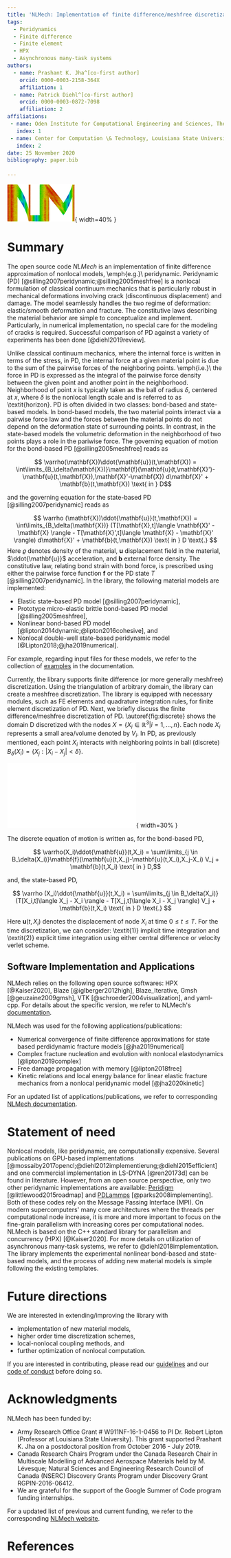 ```yaml
---
title: 'NLMech: Implementation of finite difference/meshfree discretization of nonlocal fracture models'
tags:
  - Peridynamics
  - Finite difference
  - Finite element
  - HPX
  - Asynchronous many-task systems
authors:
  - name: Prashant K. Jha^[co-first author]
    orcid: 0000-0003-2158-364X
    affiliation: 1
  - name: Patrick Diehl^[co-first author]
    orcid: 0000-0003-0872-7098
    affiliation: 2
affiliations:
 - name: Oden Institute for Computational Engineering and Sciences, The University of Texas at Austin, Austin, TX, United States of America
   index: 1
 - name: Center for Computation \& Technology, Louisiana State University, Baton Rouge, LA, United States of America
   index: 2
date: 25 November 2020
bibliography: paper.bib

---
```


![NLMech's logo which shows the obtained damage of a peridynamic simulation.\label{fig:logo}](../assets/logo/logo_joss.png){ width=40% }

# Summary

The open source code *NLMech* is an implementation of finite difference approximation of nonlocal models, \emph{e.g.}\ peridynamic. Peridynamic (PD) [@silling2007peridynamic;@silling2005meshfree] is a nonlocal formulation of classical continuum mechanics that is particularly robust in mechanical deformations involving crack (discontinuous displacement) and damage. The model seamlessly handles the two regime of deformation: elastic/smooth deformation and fracture. The constitutive laws describing the material behavior are simple to conceptualize and implement. Particularly, in numerical implementation, no special care for the modeling of cracks is required. Successful comparison of PD against a variety of experiments has been done [@diehl2019review]. 

Unlike classical continuum mechanics, where the internal force is written in terms of the stress, in PD, the internal force at a given material point is due to the sum of the pairwise forces of the neighboring points. \emph{i.e.}\ the force in PD is expressed as the integral of the pairwise force density between the given point and another point in the neighborhood. Neighborhood of point $x$ is typically taken as the ball of radius $\delta$, centered at $x$, where $\delta$ is the nonlocal length scale and is referred to as \textit{horizon}. PD is often divided in two classes: bond-based and state-based models. In bond-based models, the two material points interact via a pairwise force law and the forces between the material points do not depend on the deformation state of surrounding points. In contrast, in the state-based models the volumetric deformation in the neighborhood of two points plays a role in the pariwise force. The governing equation of motion for the bond-based PD [@silling2005meshfree] reads as

$$ \varrho(\mathbf{X})\ddot{\mathbf{u}}(t,\mathbf{X}) = \int\limits_{B_\delta(\mathbf{X})}\mathbf{f}(\mathbf{u}(t,\mathbf{X}')-\mathbf{u}(t,\mathbf{X}),\mathbf{X}'-\mathbf{X}) d\mathbf{X}' + \mathbf{b}(t,\mathbf{X}) \text{ in } D$$

and the governing equation for the state-based PD [@silling2007peridynamic] reads as 

$$  \varrho (\mathbf{X})\ddot{\mathbf{u}}(t,\mathbf{X}) =  \int\limits_{B_\delta(\mathbf{X})} (T[\mathbf{X},t]\langle \mathbf{X}' - \mathbf{X} \rangle - T[\mathbf{X}',t]\langle \mathbf{X} - \mathbf{X}' \rangle) d\mathbf{X}' + \mathbf{b}(t,\mathbf{X}) \text{ in } D \text{.} $$
Here $\varrho$ denotes density of the material, $\mathbf{u}$ displacement field in the material, $\ddot{\mathbf{u}}$ acceleration, and $\mathbf{b}$ external force density. The constitutive law, relating bond strain with bond force, is prescribed using either the pairwise force function $\mathbf{f}$ or the PD state $T$ [@silling2007peridynamic]. In the library, the following material models are implemented:

* Elastic state-based PD model [@silling2007peridynamic],
* Prototype micro-elastic brittle bond-based PD model [@silling2005meshfree],
* Nonlinear bond-based PD model [@lipton2014dynamic;@lipton2016cohesive], and
* Nonlocal double-well state-based peridynamic model [@Lipton2018;@jha2019numerical].

For example, regarding input files for these models, we refer to the collection of [examples](https://nonlocalmodels.github.io/examples/) in the documentation.

Currently, the library supports finite difference (or more generally meshfree) discretization. Using the triangulation of arbitrary domain, the library can create a meshfree discretization. The library is equipped with necessary modules, such as FE elements and quadrature integration rules, for finite element discretization of PD. Next, we briefly discuss the finite difference/meshfree discretization of PD. \autoref{fig:discrete} shows the domain D discretized with the nodes $X = \{ X_i \in \mathbb{R}^3 \vert i=1,\ldots,n\}$. Each node $X_i$ represents a small area/volume denoted by $V_i$. In PD, as previously mentioned, each point $X_i$ interacts with neighboring points in ball (discrete)  $B_\delta(X_i) = \{X_j: |X_i - X_j| < \delta \}$. 

![ Adapted from [@Diehl2020].\label{fig:discrete}](discrete.pdf){ width=30% }

The discrete equation of motion is written as, for the bond-based PD,

$$ \varrho(X_i)\ddot{\mathbf{u}}(t,X_i) = \sum\limits_{j \in B_\delta(X_i)}\mathbf{f}(\mathbf{u}(t,X_j)-\mathbf{u}(t,X_i),X_j-X_i) V_j + \mathbf{b}(t,X_i) \text{ in } D,$$

and, the state-based PD,

$$  \varrho (X_i)\ddot{\mathbf{u}}(t,X_i) =  \sum\limits_{j \in B_\delta(X_i)} (T[X_i,t]\langle X_j - X_i \rangle - T[X_j,t]\langle X_i - X_j \rangle) V_j + \mathbf{b}(t,X_i) \text{ in } D \text{.} $$

Here $\mathbf{u}(t,X_i)$ denotes the displacement of node $X_i$ at time $0 \leq t\leq T$. For the time discretization, we can consider: \textit{1)} implicit time integration and \textit{2)} explicit time integration using either central difference or velocity verlet scheme.

## Software Implementation and Applications

NLMech relies on the following open source softwares: HPX [@Kaiser2020], Blaze [@iglberger2012high], Blaze_Iterative, Gmsh [@geuzaine2009gmsh], VTK [@schroeder2004visualization], and yaml-cpp. For details 
about the specific version, we refer to NLMech's [documentation](https://github.com/nonlocalmodels/NLMech#building).

NLMech was used for the following applications/publications:

* Numerical convergence of finite difference approximations for state based perdidynamic fracture
models [@jha2019numerical] 
* Complex fracture nucleation and evolution with nonlocal elastodynamics [@lipton2019complex]
* Free damage propagation with memory [@lipton2018free] 
* Kinetic relations and local energy balance for linear elastic fracture mechanics from a
nonlocal peridynamic model [@jha2020kinetic]

For an updated list of applications/publications, we refer to corresponding [NLMech documentation](https://nonlocalmodels.github.io/publications/).

# Statement of need

Nonlocal models, like peridynamic, are computationally expensive. Several 
publications on GPU-based implementations [@mossaiby2017opencl;@diehl2012implementierung;@diehl2015efficient] and one commercial implementation in LS-DYNA [@ren20173d] can be found in literature. However, 
from an open source perspective, only two other peridynamic implementations are available: [Peridigm](https://github.com/peridigm/peridigm) [@littlewood2015roadmap] and [PDLammps](https://lammps.sandia.gov/doc/pair_peri.html) [@parks2008implementing]. Both of these codes rely on the Message Passing Interface (MPI). On modern supercomputers' many core architectures where the threads per computational node increase, it is more and more important to focus on the fine-grain parallelism with increasing cores per computational nodes. NLMech is based on the C++ standard library for parallelism and concurrency (HPX) [@Kaiser2020]. For more details on utilization of asynchronous many-task systems, we refer to @diehl2018implementation. The library implements the experimental nonlinear bond-based and state-based models, and the process of adding new material models is simple following the existing templates.

# Future directions

We are interested in extending/improving the library with

- implementation of new material models,
- higher order time discretization schemes,
- local-nonlocal coupling methods, and
- further optimization of nonlocal computation. 
 
If you are interested in contributing, please read our [guidelines](https://github.com/nonlocalmodels/NLMech#contributing) and our [code of conduct](https://github.com/nonlocalmodels/NLMech/blob/master/CODE_OF_CONDUCT.md) before doing so. 

# Acknowledgments

NLMech has been funded by:

*  Army Research Office Grant # W911NF-16-1-0456 to PI Dr. Robert Lipton (Professor at Louisiana State University). This grant supported Prashant K. Jha on a postdoctoral position from October 2016 - July 2019.
*  Canada Research Chairs Program under the Canada Research Chair in Multiscale Modelling of Advanced Aerospace Materials held by M. Lévesque; Natural Sciences and Engineering Research Council of Canada (NSERC) Discovery Grants Program under Discovery Grant RGPIN-2016-06412.
* We are grateful for the support of the Google Summer of Code program funding internships.

For a updated list of previous and current funding, we refer to the corresponding [NLMech website](https://github.com/nonlocalmodels/NLMech#acknowledgements).

# References
